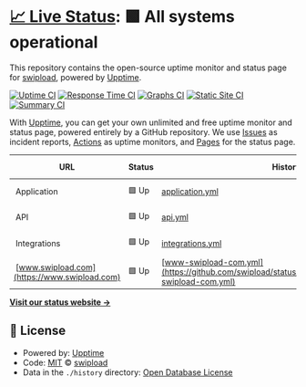 # [📈 Live Status](https://status.swipload.com): <!--live status--> **🟩 All systems operational**

This repository contains the open-source uptime monitor and status page for [swipload](https://status.swipload.com), powered by [Upptime](https://github.com/upptime/upptime).

[![Uptime CI](https://github.com/swipload/status/workflows/Uptime%20CI/badge.svg)](https://github.com/swipload/status/actions?query=workflow%3A%22Uptime+CI%22)
[![Response Time CI](https://github.com/swipload/status/workflows/Response%20Time%20CI/badge.svg)](https://github.com/swipload/status/actions?query=workflow%3A%22Response+Time+CI%22)
[![Graphs CI](https://github.com/swipload/status/workflows/Graphs%20CI/badge.svg)](https://github.com/swipload/status/actions?query=workflow%3A%22Graphs+CI%22)
[![Static Site CI](https://github.com/swipload/status/workflows/Static%20Site%20CI/badge.svg)](https://github.com/swipload/status/actions?query=workflow%3A%22Static+Site+CI%22)
[![Summary CI](https://github.com/swipload/status/workflows/Summary%20CI/badge.svg)](https://github.com/swipload/status/actions?query=workflow%3A%22Summary+CI%22)

With [Upptime](https://upptime.js.org), you can get your own unlimited and free uptime monitor and status page, powered entirely by a GitHub repository. We use [Issues](https://github.com/swipload/status/issues) as incident reports, [Actions](https://github.com/swipload/status/actions) as uptime monitors, and [Pages](https://status.swipload.com) for the status page.

<!--start: status pages-->
<!-- This summary is generated by Upptime (https://github.com/upptime/upptime) -->
<!-- Do not edit this manually, your changes will be overwritten -->
<!-- prettier-ignore -->
| URL | Status | History | Response Time | Uptime |
| --- | ------ | ------- | ------------- | ------ |
| <img alt="" src="https://icons.duckduckgo.com/ip3/null.ico" height="13"> Application | 🟩 Up | [application.yml](https://github.com/swipload/status/commits/HEAD/history/application.yml) | <details><summary><img alt="Response time graph" src="./graphs/application/response-time-week.png" height="20"> 1693ms</summary><br><a href="https://status.swipload.com/history/application"><img alt="Response time 1674" src="https://img.shields.io/endpoint?url=https%3A%2F%2Fraw.githubusercontent.com%2Fswipload%2Fstatus%2FHEAD%2Fapi%2Fapplication%2Fresponse-time.json"></a><br><a href="https://status.swipload.com/history/application"><img alt="24-hour response time 1851" src="https://img.shields.io/endpoint?url=https%3A%2F%2Fraw.githubusercontent.com%2Fswipload%2Fstatus%2FHEAD%2Fapi%2Fapplication%2Fresponse-time-day.json"></a><br><a href="https://status.swipload.com/history/application"><img alt="7-day response time 1693" src="https://img.shields.io/endpoint?url=https%3A%2F%2Fraw.githubusercontent.com%2Fswipload%2Fstatus%2FHEAD%2Fapi%2Fapplication%2Fresponse-time-week.json"></a><br><a href="https://status.swipload.com/history/application"><img alt="30-day response time 1667" src="https://img.shields.io/endpoint?url=https%3A%2F%2Fraw.githubusercontent.com%2Fswipload%2Fstatus%2FHEAD%2Fapi%2Fapplication%2Fresponse-time-month.json"></a><br><a href="https://status.swipload.com/history/application"><img alt="1-year response time 1584" src="https://img.shields.io/endpoint?url=https%3A%2F%2Fraw.githubusercontent.com%2Fswipload%2Fstatus%2FHEAD%2Fapi%2Fapplication%2Fresponse-time-year.json"></a></details> | <details><summary><a href="https://status.swipload.com/history/application">100.00%</a></summary><a href="https://status.swipload.com/history/application"><img alt="All-time uptime 99.64%" src="https://img.shields.io/endpoint?url=https%3A%2F%2Fraw.githubusercontent.com%2Fswipload%2Fstatus%2FHEAD%2Fapi%2Fapplication%2Fuptime.json"></a><br><a href="https://status.swipload.com/history/application"><img alt="24-hour uptime 100.00%" src="https://img.shields.io/endpoint?url=https%3A%2F%2Fraw.githubusercontent.com%2Fswipload%2Fstatus%2FHEAD%2Fapi%2Fapplication%2Fuptime-day.json"></a><br><a href="https://status.swipload.com/history/application"><img alt="7-day uptime 100.00%" src="https://img.shields.io/endpoint?url=https%3A%2F%2Fraw.githubusercontent.com%2Fswipload%2Fstatus%2FHEAD%2Fapi%2Fapplication%2Fuptime-week.json"></a><br><a href="https://status.swipload.com/history/application"><img alt="30-day uptime 100.00%" src="https://img.shields.io/endpoint?url=https%3A%2F%2Fraw.githubusercontent.com%2Fswipload%2Fstatus%2FHEAD%2Fapi%2Fapplication%2Fuptime-month.json"></a><br><a href="https://status.swipload.com/history/application"><img alt="1-year uptime 99.99%" src="https://img.shields.io/endpoint?url=https%3A%2F%2Fraw.githubusercontent.com%2Fswipload%2Fstatus%2FHEAD%2Fapi%2Fapplication%2Fuptime-year.json"></a></details>
| <img alt="" src="https://icons.duckduckgo.com/ip3/null.ico" height="13"> API | 🟩 Up | [api.yml](https://github.com/swipload/status/commits/HEAD/history/api.yml) | <details><summary><img alt="Response time graph" src="./graphs/api/response-time-week.png" height="20"> 483ms</summary><br><a href="https://status.swipload.com/history/api"><img alt="Response time 570" src="https://img.shields.io/endpoint?url=https%3A%2F%2Fraw.githubusercontent.com%2Fswipload%2Fstatus%2FHEAD%2Fapi%2Fapi%2Fresponse-time.json"></a><br><a href="https://status.swipload.com/history/api"><img alt="24-hour response time 475" src="https://img.shields.io/endpoint?url=https%3A%2F%2Fraw.githubusercontent.com%2Fswipload%2Fstatus%2FHEAD%2Fapi%2Fapi%2Fresponse-time-day.json"></a><br><a href="https://status.swipload.com/history/api"><img alt="7-day response time 483" src="https://img.shields.io/endpoint?url=https%3A%2F%2Fraw.githubusercontent.com%2Fswipload%2Fstatus%2FHEAD%2Fapi%2Fapi%2Fresponse-time-week.json"></a><br><a href="https://status.swipload.com/history/api"><img alt="30-day response time 532" src="https://img.shields.io/endpoint?url=https%3A%2F%2Fraw.githubusercontent.com%2Fswipload%2Fstatus%2FHEAD%2Fapi%2Fapi%2Fresponse-time-month.json"></a><br><a href="https://status.swipload.com/history/api"><img alt="1-year response time 547" src="https://img.shields.io/endpoint?url=https%3A%2F%2Fraw.githubusercontent.com%2Fswipload%2Fstatus%2FHEAD%2Fapi%2Fapi%2Fresponse-time-year.json"></a></details> | <details><summary><a href="https://status.swipload.com/history/api">100.00%</a></summary><a href="https://status.swipload.com/history/api"><img alt="All-time uptime 100.00%" src="https://img.shields.io/endpoint?url=https%3A%2F%2Fraw.githubusercontent.com%2Fswipload%2Fstatus%2FHEAD%2Fapi%2Fapi%2Fuptime.json"></a><br><a href="https://status.swipload.com/history/api"><img alt="24-hour uptime 100.00%" src="https://img.shields.io/endpoint?url=https%3A%2F%2Fraw.githubusercontent.com%2Fswipload%2Fstatus%2FHEAD%2Fapi%2Fapi%2Fuptime-day.json"></a><br><a href="https://status.swipload.com/history/api"><img alt="7-day uptime 100.00%" src="https://img.shields.io/endpoint?url=https%3A%2F%2Fraw.githubusercontent.com%2Fswipload%2Fstatus%2FHEAD%2Fapi%2Fapi%2Fuptime-week.json"></a><br><a href="https://status.swipload.com/history/api"><img alt="30-day uptime 100.00%" src="https://img.shields.io/endpoint?url=https%3A%2F%2Fraw.githubusercontent.com%2Fswipload%2Fstatus%2FHEAD%2Fapi%2Fapi%2Fuptime-month.json"></a><br><a href="https://status.swipload.com/history/api"><img alt="1-year uptime 100.00%" src="https://img.shields.io/endpoint?url=https%3A%2F%2Fraw.githubusercontent.com%2Fswipload%2Fstatus%2FHEAD%2Fapi%2Fapi%2Fuptime-year.json"></a></details>
| <img alt="" src="https://icons.duckduckgo.com/ip3/null.ico" height="13"> Integrations | 🟩 Up | [integrations.yml](https://github.com/swipload/status/commits/HEAD/history/integrations.yml) | <details><summary><img alt="Response time graph" src="./graphs/integrations/response-time-week.png" height="20"> 942ms</summary><br><a href="https://status.swipload.com/history/integrations"><img alt="Response time 1067" src="https://img.shields.io/endpoint?url=https%3A%2F%2Fraw.githubusercontent.com%2Fswipload%2Fstatus%2FHEAD%2Fapi%2Fintegrations%2Fresponse-time.json"></a><br><a href="https://status.swipload.com/history/integrations"><img alt="24-hour response time 1306" src="https://img.shields.io/endpoint?url=https%3A%2F%2Fraw.githubusercontent.com%2Fswipload%2Fstatus%2FHEAD%2Fapi%2Fintegrations%2Fresponse-time-day.json"></a><br><a href="https://status.swipload.com/history/integrations"><img alt="7-day response time 942" src="https://img.shields.io/endpoint?url=https%3A%2F%2Fraw.githubusercontent.com%2Fswipload%2Fstatus%2FHEAD%2Fapi%2Fintegrations%2Fresponse-time-week.json"></a><br><a href="https://status.swipload.com/history/integrations"><img alt="30-day response time 1034" src="https://img.shields.io/endpoint?url=https%3A%2F%2Fraw.githubusercontent.com%2Fswipload%2Fstatus%2FHEAD%2Fapi%2Fintegrations%2Fresponse-time-month.json"></a><br><a href="https://status.swipload.com/history/integrations"><img alt="1-year response time 1068" src="https://img.shields.io/endpoint?url=https%3A%2F%2Fraw.githubusercontent.com%2Fswipload%2Fstatus%2FHEAD%2Fapi%2Fintegrations%2Fresponse-time-year.json"></a></details> | <details><summary><a href="https://status.swipload.com/history/integrations">98.62%</a></summary><a href="https://status.swipload.com/history/integrations"><img alt="All-time uptime 99.81%" src="https://img.shields.io/endpoint?url=https%3A%2F%2Fraw.githubusercontent.com%2Fswipload%2Fstatus%2FHEAD%2Fapi%2Fintegrations%2Fuptime.json"></a><br><a href="https://status.swipload.com/history/integrations"><img alt="24-hour uptime 99.51%" src="https://img.shields.io/endpoint?url=https%3A%2F%2Fraw.githubusercontent.com%2Fswipload%2Fstatus%2FHEAD%2Fapi%2Fintegrations%2Fuptime-day.json"></a><br><a href="https://status.swipload.com/history/integrations"><img alt="7-day uptime 98.62%" src="https://img.shields.io/endpoint?url=https%3A%2F%2Fraw.githubusercontent.com%2Fswipload%2Fstatus%2FHEAD%2Fapi%2Fintegrations%2Fuptime-week.json"></a><br><a href="https://status.swipload.com/history/integrations"><img alt="30-day uptime 99.28%" src="https://img.shields.io/endpoint?url=https%3A%2F%2Fraw.githubusercontent.com%2Fswipload%2Fstatus%2FHEAD%2Fapi%2Fintegrations%2Fuptime-month.json"></a><br><a href="https://status.swipload.com/history/integrations"><img alt="1-year uptime 99.78%" src="https://img.shields.io/endpoint?url=https%3A%2F%2Fraw.githubusercontent.com%2Fswipload%2Fstatus%2FHEAD%2Fapi%2Fintegrations%2Fuptime-year.json"></a></details>
| <img alt="" src="https://icons.duckduckgo.com/ip3/www.swipload.com.ico" height="13"> [www.swipload.com](https://www.swipload.com) | 🟩 Up | [www-swipload-com.yml](https://github.com/swipload/status/commits/HEAD/history/www-swipload-com.yml) | <details><summary><img alt="Response time graph" src="./graphs/www-swipload-com/response-time-week.png" height="20"> 609ms</summary><br><a href="https://status.swipload.com/history/www-swipload-com"><img alt="Response time 550" src="https://img.shields.io/endpoint?url=https%3A%2F%2Fraw.githubusercontent.com%2Fswipload%2Fstatus%2FHEAD%2Fapi%2Fwww-swipload-com%2Fresponse-time.json"></a><br><a href="https://status.swipload.com/history/www-swipload-com"><img alt="24-hour response time 834" src="https://img.shields.io/endpoint?url=https%3A%2F%2Fraw.githubusercontent.com%2Fswipload%2Fstatus%2FHEAD%2Fapi%2Fwww-swipload-com%2Fresponse-time-day.json"></a><br><a href="https://status.swipload.com/history/www-swipload-com"><img alt="7-day response time 609" src="https://img.shields.io/endpoint?url=https%3A%2F%2Fraw.githubusercontent.com%2Fswipload%2Fstatus%2FHEAD%2Fapi%2Fwww-swipload-com%2Fresponse-time-week.json"></a><br><a href="https://status.swipload.com/history/www-swipload-com"><img alt="30-day response time 755" src="https://img.shields.io/endpoint?url=https%3A%2F%2Fraw.githubusercontent.com%2Fswipload%2Fstatus%2FHEAD%2Fapi%2Fwww-swipload-com%2Fresponse-time-month.json"></a><br><a href="https://status.swipload.com/history/www-swipload-com"><img alt="1-year response time 559" src="https://img.shields.io/endpoint?url=https%3A%2F%2Fraw.githubusercontent.com%2Fswipload%2Fstatus%2FHEAD%2Fapi%2Fwww-swipload-com%2Fresponse-time-year.json"></a></details> | <details><summary><a href="https://status.swipload.com/history/www-swipload-com">100.00%</a></summary><a href="https://status.swipload.com/history/www-swipload-com"><img alt="All-time uptime 99.78%" src="https://img.shields.io/endpoint?url=https%3A%2F%2Fraw.githubusercontent.com%2Fswipload%2Fstatus%2FHEAD%2Fapi%2Fwww-swipload-com%2Fuptime.json"></a><br><a href="https://status.swipload.com/history/www-swipload-com"><img alt="24-hour uptime 100.00%" src="https://img.shields.io/endpoint?url=https%3A%2F%2Fraw.githubusercontent.com%2Fswipload%2Fstatus%2FHEAD%2Fapi%2Fwww-swipload-com%2Fuptime-day.json"></a><br><a href="https://status.swipload.com/history/www-swipload-com"><img alt="7-day uptime 100.00%" src="https://img.shields.io/endpoint?url=https%3A%2F%2Fraw.githubusercontent.com%2Fswipload%2Fstatus%2FHEAD%2Fapi%2Fwww-swipload-com%2Fuptime-week.json"></a><br><a href="https://status.swipload.com/history/www-swipload-com"><img alt="30-day uptime 99.96%" src="https://img.shields.io/endpoint?url=https%3A%2F%2Fraw.githubusercontent.com%2Fswipload%2Fstatus%2FHEAD%2Fapi%2Fwww-swipload-com%2Fuptime-month.json"></a><br><a href="https://status.swipload.com/history/www-swipload-com"><img alt="1-year uptime 99.74%" src="https://img.shields.io/endpoint?url=https%3A%2F%2Fraw.githubusercontent.com%2Fswipload%2Fstatus%2FHEAD%2Fapi%2Fwww-swipload-com%2Fuptime-year.json"></a></details>

<!--end: status pages-->

[**Visit our status website →**](https://status.swipload.com)

## 📄 License

- Powered by: [Upptime](https://github.com/upptime/upptime)
- Code: [MIT](./LICENSE) © [swipload](https://status.swipload.com)
- Data in the `./history` directory: [Open Database License](https://opendatacommons.org/licenses/odbl/1-0/)
